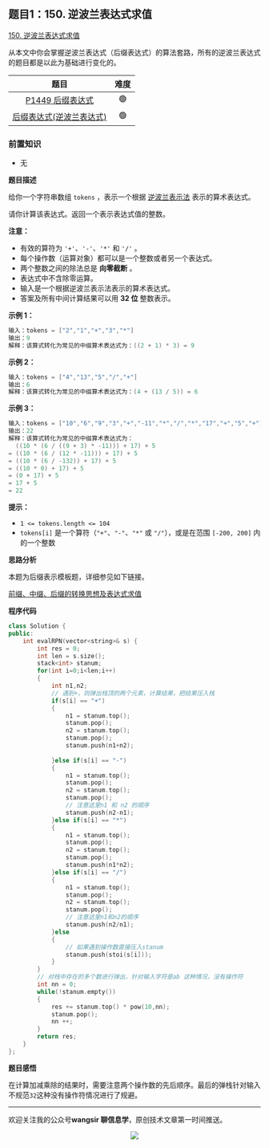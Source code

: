## 题目1：150. 逆波兰表达式求值

[150. 逆波兰表达式求值](https://leetcode.cn/problems/evaluate-reverse-polish-notation/)

从本文中你会掌握逆波兰表达式（后缀表达式）的算法套路，所有的逆波兰表达式的题目都是以此为基础进行变化的。

|                             题目                             | 难度 |
| :----------------------------------------------------------: | :--: |
|  [P1449 后缀表达式](https://www.luogu.com.cn/problem/P1449)  |  🟢   |
| [后缀表达式(逆波兰表达式) ](https://vjudge.net/problem/51Nod-3404) |  🟢   |

### 前置知识

- 无

**题目描述**

给你一个字符串数组 `tokens` ，表示一个根据 [逆波兰表示法](https://baike.baidu.com/item/逆波兰式/128437) 表示的算术表达式。

请你计算该表达式。返回一个表示表达式值的整数。

**注意：**

- 有效的算符为 `'+'`、`'-'`、`'*'` 和 `'/'` 。
- 每个操作数（运算对象）都可以是一个整数或者另一个表达式。
- 两个整数之间的除法总是 **向零截断** 。
- 表达式中不含除零运算。
- 输入是一个根据逆波兰表示法表示的算术表达式。
- 答案及所有中间计算结果可以用 **32 位** 整数表示。

**示例 1：**

```c++
输入：tokens = ["2","1","+","3","*"]
输出：9
解释：该算式转化为常见的中缀算术表达式为：((2 + 1) * 3) = 9
```

**示例 2：**

```c++
输入：tokens = ["4","13","5","/","+"]
输出：6
解释：该算式转化为常见的中缀算术表达式为：(4 + (13 / 5)) = 6
```

**示例 3：**

```c++
输入：tokens = ["10","6","9","3","+","-11","*","/","*","17","+","5","+"]
输出：22
解释：该算式转化为常见的中缀算术表达式为：
  ((10 * (6 / ((9 + 3) * -11))) + 17) + 5
= ((10 * (6 / (12 * -11))) + 17) + 5
= ((10 * (6 / -132)) + 17) + 5
= ((10 * 0) + 17) + 5
= (0 + 17) + 5
= 17 + 5
= 22
```

 

**提示：**

- `1 <= tokens.length <= 104`
- `tokens[i]` 是一个算符（`"+"`、`"-"`、`"*"` 或 `"/"`），或是在范围 `[-200, 200]` 内的一个整数

 **思路分析**

本题为后缀表示模板题，详细参见如下链接。

[前缀、中缀、后缀的转换思想及表达式求值](前缀、中缀、后缀的转换思想及表达式求值.md)

**程序代码**

```c++
class Solution {
public:
    int evalRPN(vector<string>& s) {
        int res = 0;
        int len = s.size();
        stack<int> stanum;
        for(int i=0;i<len;i++)
        {
            int n1,n2;
            // 遇到+，则弹出栈顶的两个元素，计算结果，把结果压入栈
            if(s[i] == "+")
            {
                n1 = stanum.top();
                stanum.pop();
                n2 = stanum.top();
                stanum.pop();
                stanum.push(n1+n2);
                
            }else if(s[i] == "-")
            {
                n1 = stanum.top();
                stanum.pop();
                n2 = stanum.top();
                stanum.pop();
                // 注意这里n1 和 n2 的顺序
                stanum.push(n2-n1);
            }else if(s[i] == "*")
            {
                n1 = stanum.top();
                stanum.pop();
                n2 = stanum.top();
                stanum.pop();
                stanum.push(n1*n2);
            }else if(s[i] == "/")
            {
                n1 = stanum.top();
                stanum.pop();
                n2 = stanum.top();
                stanum.pop();
                // 注意这里n1和n2的顺序
                stanum.push(n2/n1);
            }else
            {
                // 如果遇到操作数直接压入stanum
                stanum.push(stoi(s[i]));
            }
        }
        // 对栈中存在的多个数进行弹出，针对输入字符是ab 这种情况，没有操作符
        int nn = 0;
        while(!stanum.empty())
        {
            res += stanum.top() * pow(10,nn);
            stanum.pop(); 
            nn ++;
        }
        return res;
    }
};
```



**题目感悟**

在计算加减乘除的结果时，需要注意两个操作数的先后顺序。最后的弹栈针对输入不规范`32`这种没有操作符情况进行了规避。



---

欢迎关注我的公众号**wangsir 聊信息学**，原创技术文章第一时间推送。

<center>
    <img src="https://cdn.jsdelivr.net/gh/pingguo1987/CSP-NOIP-GESP-/image/pic/公众号-扫码版.png">
</center>
